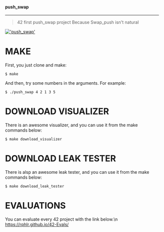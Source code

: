 #### push_swap
___
> 42 first push_swap project
Because Swap_push isn't natural

[!['push_swap'](https://tsfcm.jp/wp-content/uploads/2023/12/%E3%80%90TSfCM%E3%80%91-%E3%82%B5%E3%83%A0%E3%83%8D%E3%82%A4%E3%83%AB-2.png)](https://youtu.be/WEzFrMHzDAI?si=P2hSlgGINy3jydLU)


# MAKE

First, you just clone and make:

```shell
$ make
```

And then, try some numbers in the arguments.
For example:

```shell
$ ./push_swap 4 2 1 3 5
```

# DOWNLOAD VISUALIZER

There is an awesome visualizer, and you can use it from the make commands below:

```shell
$ make download_visualizer
```

# DOWNLOAD LEAK TESTER

There is alsp an awesome leak tester, and you can use it from the make commands below:

```shell
$ make download_leak_tester
```
# EVALUATIONS

You can evaluate every 42 project with the link below.\n
https://rphlr.github.io/42-Evals/
